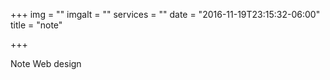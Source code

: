 +++
img = ""
imgalt = ""
services = ""
date = "2016-11-19T23:15:32-06:00"
title = "note"

+++
<div class="portfolio web" data-cat="web">
  <div class="portfolio-wrapper">						
    <img src="img/portfolios/web/1.jpg" alt="" />
    <div class="label">
      <div class="label-text">
        <a class="text-title">Note</a>
        <span class="text-category">Web design</span>
      </div>
      <div class="label-bg"></div>
    </div>
  </div>
</div>
